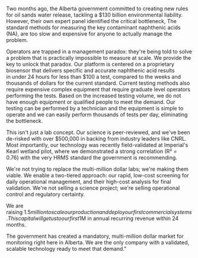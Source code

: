Two months ago, the Alberta government committed to creating new rules for oil sands water release, tackling a $130 billion environmental liability. However, their own expert panel identified the critical bottleneck, The standard methods for measuring the key contaminant naphthenic acids (NA), are too slow and expensive for anyone to actually manage the problem.

Operators are trapped in a management paradox: they're being told to solve a problem that is practically impossible to measure at scale. We provide the key to unlock that paradox. Our platform is centered on a proprietary biosensor that delivers specific and accurate naphthenic acid results in under 24 hours for less than $100 a test, compared to the weeks and thousands of dollars for the current standard. Current testing methods also require expensive complex equipment that require graduate level operators performing the tests. Based on the increased testing volume, we do not have enough equipment or qualified people to meet the demand. Our testing can be performed by a technician and the equipment is simple to operate and we can easily perform thousands of tests per day, eliminating the bottleneck. 

This isn't just a lab concept. Our science is peer-reviewed, and we've been de-risked with over $500,000 in backing from industry leaders like CNRL. Most importantly, our technology was recently field-validated at Imperial's Kearl wetland pilot, where we demonstrated a strong correlation (R² = 0.76) with the very HRMS standard the government is recommending.

We're not trying to replace the multi-million dollar labs; we're making them viable. We enable a two-tiered approach: our rapid, low-cost screening for daily operational management, and their high-cost analysis for final validation. We're not selling a science project; we're selling operational control and regulatory certainty.

We are raising $1.5 million to scale our production and deploy our first commercial systems. This capital will get us to our first $1M in annual recurring revenue within 24 months.

The government has created a mandatory, multi-million dollar market for monitoring right here in Alberta. We are the only company with a validated, scalable technology ready to meet that demand."